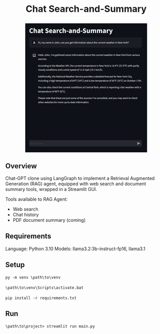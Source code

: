 
<h1> <p style="text-align:center;"> Chat Search-and-Summary <p> </h1>
<img src="chat-search-and-summary.png" 
        alt="Picture" 
        width="380" 
        height="401" 
        style="display: block; margin: 0 auto" />

## Overview
Chat-GPT clone using LangGraph to implement a Retrieval Augmented Generation (RAG) agent, equipped with web search and document summary tools, wrapped in a Streamlit GUI.

Tools available to RAG Agent:
- Web search
- Chat history
- PDF document summary (coming)

## Requirements
Language: Python 3.10
Models: llama3.2:3b-instruct-fp16, llama3.1

## Setup
```
py -m venv \path\to\venv

\path\to\venv\Scripts\activate.bat

pip install -r requirements.txt
```

## Run
```\path\to\project> streamlit run main.py```

